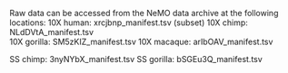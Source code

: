 Raw data can be accessed from the NeMO data archive at the following locations:
10X human: xrcjbnp_manifest.tsv (subset)
10X chimp: NLdDVtA_manifest.tsv  
10X gorilla:  SM5zKIZ_manifest.tsv
10X macaque: arIbOAV_manifest.tsv

SS chimp: 3nyNYbX_manifest.tsv
SS gorilla: bSGEu3Q_manifest.tsv
